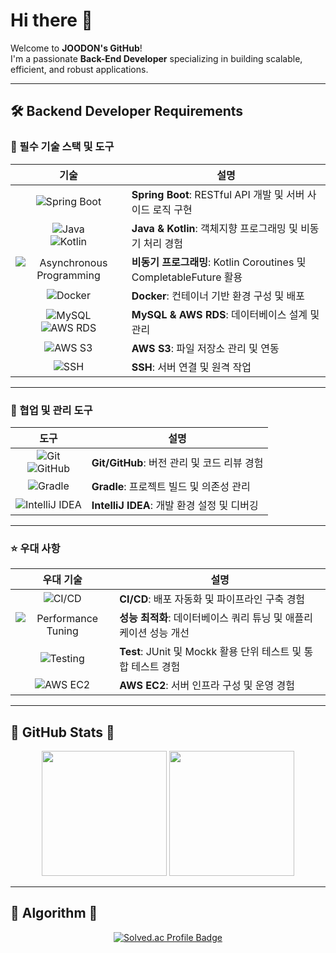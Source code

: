 # Hi there 👋  
Welcome to **JOODON's GitHub**!  
I'm a passionate **Back-End Developer** specializing in building scalable, efficient, and robust applications.

---

## 🛠️ Backend Developer Requirements

### 🚀 필수 기술 스택 및 도구

| 기술 | 설명 |
| :---: | --- |
| ![Spring Boot](https://img.shields.io/badge/-Spring%20Boot-6DB33F?logo=springboot&logoColor=white) | **Spring Boot**: RESTful API 개발 및 서버 사이드 로직 구현 |
| ![Java](https://img.shields.io/badge/-Java-007396?logo=java&logoColor=white) <br> ![Kotlin](https://img.shields.io/badge/-Kotlin-7F52FF?logo=kotlin&logoColor=white) | **Java & Kotlin**: 객체지향 프로그래밍 및 비동기 처리 경험 |
| ![Asynchronous Programming](https://img.shields.io/badge/-Asynchronous%20Programming-FF6F00?logo=async&logoColor=white) | **비동기 프로그래밍**: Kotlin Coroutines 및 CompletableFuture 활용 |
| ![Docker](https://img.shields.io/badge/-Docker-2496ED?logo=docker&logoColor=white) | **Docker**: 컨테이너 기반 환경 구성 및 배포 |
| ![MySQL](https://img.shields.io/badge/-MySQL-4479A1?logo=mysql&logoColor=white) <br> ![AWS RDS](https://img.shields.io/badge/-AWS%20RDS-FF9900?logo=amazon-aws&logoColor=white) | **MySQL & AWS RDS**: 데이터베이스 설계 및 관리 |
| ![AWS S3](https://img.shields.io/badge/-AWS%20S3-569A31?logo=amazon-s3&logoColor=white) | **AWS S3**: 파일 저장소 관리 및 연동 |
| ![SSH](https://img.shields.io/badge/-SSH-33AADD?logo=ssh&logoColor=white) | **SSH**: 서버 연결 및 원격 작업 |

---

### 🤝 협업 및 관리 도구

| 도구 | 설명 |
| :---: | --- |
| ![Git](https://img.shields.io/badge/-Git-F05032?logo=git&logoColor=white) <br> ![GitHub](https://img.shields.io/badge/-GitHub-181717?logo=github&logoColor=white) | **Git/GitHub**: 버전 관리 및 코드 리뷰 경험 |
| ![Gradle](https://img.shields.io/badge/-Gradle-02303A?logo=gradle&logoColor=white) | **Gradle**: 프로젝트 빌드 및 의존성 관리 |
| ![IntelliJ IDEA](https://img.shields.io/badge/-IntelliJ%20IDEA-000000?logo=intellijidea&logoColor=white) | **IntelliJ IDEA**: 개발 환경 설정 및 디버깅 |

---

### ⭐ 우대 사항

| 우대 기술 | 설명 |
| :---: | --- |
| ![CI/CD](https://img.shields.io/badge/-CI%2FCD-4285F4?logo=google-cloud&logoColor=white) | **CI/CD**: 배포 자동화 및 파이프라인 구축 경험 |
| ![Performance Tuning](https://img.shields.io/badge/-Performance%20Tuning-DD0031?logo=databricks&logoColor=white) | **성능 최적화**: 데이터베이스 쿼리 튜닝 및 애플리케이션 성능 개선 |
| ![Testing](https://img.shields.io/badge/-Testing-6DB33F?logo=testing-library&logoColor=white) | **Test**: JUnit 및 Mockk 활용 단위 테스트 및 통합 테스트 경험 |
| ![AWS EC2](https://img.shields.io/badge/-AWS%20EC2-FF9900?logo=amazon-aws&logoColor=white) | **AWS EC2**: 서버 인프라 구성 및 운영 경험 |

---

## 🌟 GitHub Stats 🌟

<div align="center">
  <img height=200 src="https://github-readme-stats.vercel.app/api?username=JOODON&theme=gruvbox" />
  <img height=200 src="https://github-readme-stats.vercel.app/api/top-langs/?username=JOODON&layout=compact&theme=gruvbox" />
</div>

---

## 🧩 Algorithm 🧩

<div align="center">
  <a href="https://solved.ac/launcher37" target="_blank">
    <img src="http://mazassumnida.wtf/api/v2/generate_badge?boj=launcher37" alt="Solved.ac Profile Badge" />
  </a>
</div>
